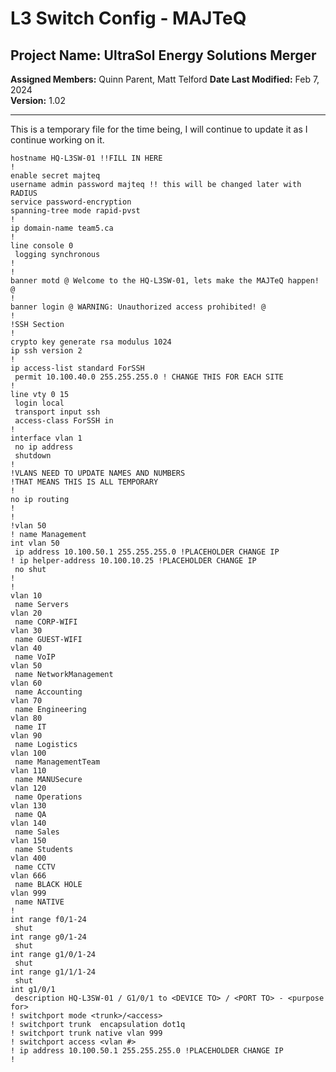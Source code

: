 # L3 Switch Config - MAJTeQ
## Project Name: UltraSol Energy Solutions Merger
**Assigned Members:** Quinn Parent, Matt Telford
**Date Last Modified:** Feb 7, 2024  
**Version:** 1.02  

---
This is a temporary file for the time being, I will continue to update it as I continue working on it.
```L3-Switch-Config
hostname HQ-L3SW-01 !!FILL IN HERE
!
enable secret majteq
username admin password majteq !! this will be changed later with RADIUS
service password-encryption
spanning-tree mode rapid-pvst
!
ip domain-name team5.ca
!
line console 0
 logging synchronous
!
!
banner motd @ Welcome to the HQ-L3SW-01, lets make the MAJTeQ happen! @
!
banner login @ WARNING: Unauthorized access prohibited! @
!
!SSH Section
!
crypto key generate rsa modulus 1024
ip ssh version 2
!
ip access-list standard ForSSH
 permit 10.100.40.0 255.255.255.0 ! CHANGE THIS FOR EACH SITE
!
line vty 0 15
 login local
 transport input ssh
 access-class ForSSH in
!
interface vlan 1
 no ip address
 shutdown
!
!VLANS NEED TO UPDATE NAMES AND NUMBERS
!THAT MEANS THIS IS ALL TEMPORARY
!
no ip routing
!
!
!vlan 50
! name Management
int vlan 50
 ip address 10.100.50.1 255.255.255.0 !PLACEHOLDER CHANGE IP
! ip helper-address 10.100.10.25 !PLACEHOLDER CHANGE IP
 no shut
!
!
vlan 10
 name Servers
vlan 20
 name CORP-WIFI
vlan 30
 name GUEST-WIFI
vlan 40
 name VoIP
vlan 50
 name NetworkManagement
vlan 60
 name Accounting
vlan 70
 name Engineering
vlan 80
 name IT
vlan 90
 name Logistics
vlan 100
 name ManagementTeam
vlan 110
 name MANUSecure
vlan 120
 name Operations
vlan 130
 name QA
vlan 140
 name Sales
vlan 150
 name Students
vlan 400
 name CCTV
vlan 666
 name BLACK HOLE
vlan 999
 name NATIVE
!
int range f0/1-24
 shut
int range g0/1-24
 shut
int range g1/0/1-24
 shut
int range g1/1/1-24
 shut
int g1/0/1
 description HQ-L3SW-01 / G1/0/1 to <DEVICE TO> / <PORT TO> - <purpose for>
! switchport mode <trunk>/<access>
! switchport trunk  encapsulation dot1q
! switchport trunk native vlan 999
! switchport access <vlan #>
! ip address 10.100.50.1 255.255.255.0 !PLACEHOLDER CHANGE IP
!
```
